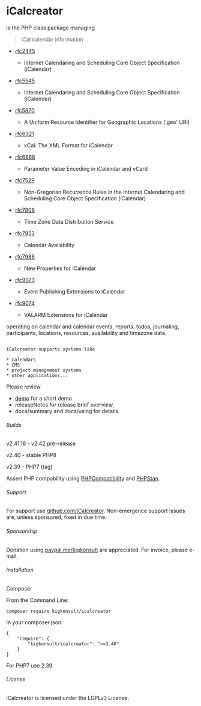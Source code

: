 # iCalcreator

is the PHP class package managing

> iCal calendar information
- [rfc2445]
  - Internet Calendaring and Scheduling Core Object Specification (iCalendar)
 
- [rfc5545]
  - Internet Calendaring and Scheduling Core Object Specification (iCalendar)


- [rfc5870] 
  - A Uniform Resource Identifier for Geographic Locations ('geo' URI)
- [rfc6321]
  - xCal: The XML Format for iCalendar
- [rfc6868]
  - Parameter Value Encoding in iCalendar and vCard
- [rfc7529]
  - Non-Gregorian Recurrence Rules in the Internet Calendaring and Scheduling Core Object Specification (iCalendar)
- [rfc7808]
  - Time Zone Data Distribution Service
- [rfc7953]
  - Calendar Availability
- [rfc7986]
  - New Properties for iCalendar
- [rfc9073]
  - Event Publishing Extensions to iCalendar
- [rfc9074]
  - VALARM Extensions for iCalendar

operating on calendar and
calendar events, reports, todos, journaling, participants, locations, resources, availability and timezone data.

~~~~~~~~

iCalcreator supports systems like

* calendars
* CMS
* project management systems
* other applications...

~~~~~~~~

Please review 
- [demo] for a short demo 
- releaseNotes for release brief overview,
- docs/summary and docs/using for details.


###### Builds

v2.41.16 - v2.42 pre-release

v2.40 - stable PHP8

v2.39 - PHP7 (tag)

Assert PHP compability using [PHPCompatibility] and [PHPStan].

###### Support

For support use [github.com/iCalcreator]. Non-emergence support issues are, unless sponsored, fixed in due time.


###### Sponsorship

Donation using [paypal.me/kigkonsult] are appreciated.
For invoice, please e-mail</a>.

###### Installation

Composer

From the Command Line:

```
composer require kigkonsult/icalcreator
```

In your composer.json:

```
{
    "require": {
        "kigkonsult/icalcreator": ">=2.40"
    }
}
```
For PHP7 use 2.39.

###### License

iCalcreator is licensed under the LGPLv3 License.

[demo]:docs/demoUsage.md
[github.com/iCalcreator]:https://github.com/iCalcreator/iCalcreator/issues
[paypal.me/kigkonsult]:https://paypal.me/kigkonsult
[PHPCompatibility]:https://github.com/PHPCompatibility/PHPCompatibility
[PHPStan]:https://github.com/phpstan/phpstan
[rfc2445]:https://www.rfc-editor.org/info/rfc2445
[rfc5545]:https://www.rfc-editor.org/info/rfc5545
[rfc5870]:https://www.rfc-editor.org/info/rfc5870
[rfc6321]:https://www.rfc-editor.org/info/rfc6321
[rfc6868]:https://www.rfc-editor.org/info/rfc6868
[rfc7529]:https://www.rfc-editor.org/info/rfc7529
[rfc7808]:https://www.rfc-editor.org/info/rfc7808
[rfc7953]:https://www.rfc-editor.org/info/rfc7953
[rfc7986]:https://www.rfc-editor.org/info/rfc7986
[rfc9073]:https://www.rfc-editor.org/info/rfc9073
[rfc9074]:https://www.rfc-editor.org/info/rfc9074
